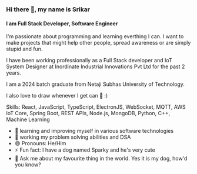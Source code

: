 ### Hi there 👋, my name is Srikar
#### I am Full Stack Developer, Software Engineer
I'm passionate about programming and learning everthing I can. I want to make projects that might help other people, spread awareness or are simply stupid and fun.

I have been working professionally as a Full Stack developer and IoT System Designer at Inordinate Industrial Innovations Pvt Ltd for the past 2 years.

I am a 2024 batch graduate from Netaji Subhas University of Technology.

I also love to draw whenever I get can 🎨 :) 

Skills: React, JavaScript, TypeScript, ElectronJS, WebSocket, MQTT, AWS IoT Core, Spring Boot, REST APIs, Node.js, MongoDB, Python, C++, Machine Learning

- 🌱 learning and improving myself in various software technologies
- 🔭 working my problem solving abilities and DSA
- 😄 Pronouns: He/Him 
- ⚡ Fun fact: I have a dog named Sparky and he's very cute
- 💬 Ask me about my favourite thing in the world. Yes it is my dog, how'd you know?
